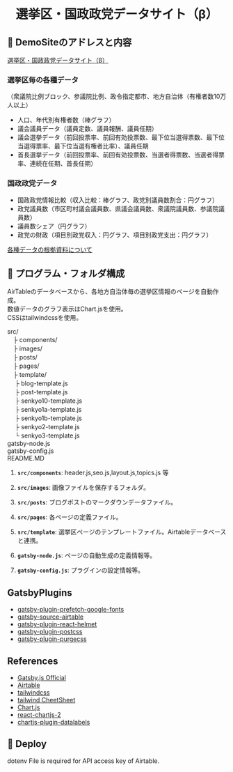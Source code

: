 
<h1 align="center">
  選挙区・国政政党データサイト（β）
</h1>

## 💫 DemoSiteのアドレスと内容

[選挙区・国政政党データサイト（β）](https://senkyo-pro.netlify.com/)

### 選挙区毎の各種データ
（衆議院比例ブロック、参議院比例、政令指定都市、地方自治体（有権者数10万人以上）  
  
- 人口、年代別有権者数（棒グラフ）
- 議会議員データ（議員定数、議員報酬、議員任期）
- 議会選挙データ（前回投票率、前回有効投票数、最下位当選得票数、最下位当選得票率、最下位当選有権者比率）、議員任期
- 首長選挙データ（前回投票率、前回有効投票数、当選者得票数、当選者得票率、連続在任期、首長任期）

### 国政政党データ
- 国政政党情報比較（収入比較：棒グラフ、政党別議員数割合：円グラフ）
- 政党議員数（市区町村議会議員数、県議会議員数、衆議院議員数、参議院議員数）
- 議員数シェア（円グラフ）
- 政党の財政（項目別政党収入：円グラフ、項目別政党支出：円グラフ）

[各種データの根拠資料について](https://senkyo-pro.netlify.app/aboutData)



## 🧐 プログラム・フォルダ構成

AirTableのデータベースから、各地方自治体毎の選挙区情報のページを自動作成。  
数値データのグラフ表示はChart.jsを使用。  
CSSはtailwindcssを使用。  

src/  
　├ components/  
　├ images/  
　├ posts/  
　├ pages/  
　├ template/  
　   ├ blog-template.js  
　   ├ post-template.js  
　   ├ senkyo10-template.js  
　   ├ senkyo1a-template.js  
　   ├ senkyo1b-template.js  
　   ├ senkyo2-template.js      
　   └ senkyo3-template.js  
gatsby-node.js  
gatsby-config.js   
README.MD    
  
  
1.  **`src/components`**: header.js,seo.js,layout.js,topics.js 等

2.  **`src/images`**: 画像ファイルを保存するフォルダ。

3.  **`src/posts`**: ブログポストのマークダウンデータファイル。

4.  **`src/pages`**: 各ページの定義ファイル。

5.  **`src/template`**: 選挙区ページのテンプレートファイル。Airtableデータベースと連携。

6.  **`gatsby-node.js`**: ページの自動生成の定義情報等。

7.  **`gatsby-config.js`**: プラグインの設定情報等。
  
  
## GatsbyPlugins  

* [gatsby-plugin-prefetch-google-fonts](https://www.gatsbyjs.org/packages/gatsby-plugin-prefetch-google-fonts/?=gatsby%20google%20fonts)
* [gatsby-source-airtable](https://www.gatsbyjs.org/packages/gatsby-source-airtable/)
* [gatsby-plugin-react-helmet](https://www.gatsbyjs.org/packages/gatsby-plugin-react-helmet/?=gatsby-plugin-react-helmet)
* [gatsby-plugin-postcss](https://www.gatsbyjs.org/packages/gatsby-plugin-postcss/)
* [gatsby-plugin-purgecss](https://www.gatsbyjs.org/packages/gatsby-plugin-purgecss/)

## References 

* [Gatsby.js Official](https://www.gatsbyjs.org/)
* [Airtable](https://www.airtable.com/)
* [tailwindcss](https://tailwindcss.com/)
* [tailwind CheetSheet](https://nerdcave.com/tailwind-cheat-sheet)
* [Chart.js](https://www.chartjs.org/)
* [react-chartjs-2](https://github.com/jerairrest/react-chartjs-2)
* [chartjs-plugin-datalabels](https://chartjs-plugin-datalabels.netlify.app)

## 🚀 Deploy

dotenv File is required for API access key of Airtable.





